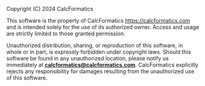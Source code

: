 Copyright (C) 2024 CalcFormatics

This software is the property of CalcFormatics https://calcformatics.com and is intended solely for the use of its authorized owner. Access and usage are strictly limited to those granted permission.

Unauthorized distribution, sharing, or reproduction of this software, in whole or in part, is expressly forbidden under copyright laws. 
Should this software be found in any unauthorized location, please notify us immediately at **calcformatics@calcformatics.com**. 
CalcFormatics explicitly rejects any responsibility for damages resulting from the unauthorized use of this software.

